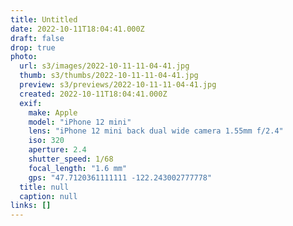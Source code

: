 ```yaml
---
title: Untitled
date: 2022-10-11T18:04:41.000Z
draft: false
drop: true
photo:
  url: s3/images/2022-10-11-11-04-41.jpg
  thumb: s3/thumbs/2022-10-11-11-04-41.jpg
  preview: s3/previews/2022-10-11-11-04-41.jpg
  created: 2022-10-11T18:04:41.000Z
  exif:
    make: Apple
    model: "iPhone 12 mini"
    lens: "iPhone 12 mini back dual wide camera 1.55mm f/2.4"
    iso: 320
    aperture: 2.4
    shutter_speed: 1/68
    focal_length: "1.6 mm"
    gps: "47.7120361111111 -122.243002777778"
  title: null
  caption: null
links: []
---
```

